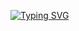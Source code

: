 <a href="https://git.io/typing-svg"><img src="https://readme-typing-svg.demolab.com?font=VT323&duration=1000&pause=500&color=9AA5CE&multiline=true&repeat=false&width=425&height=75&lines=%3E+Ol%C3%A1%2C+I'm+Raphael+Oliveira!;%3E+I'm+an+Electronic+Engineering+student+from+Brazil!;%3E+I+like+Rust%2C+Neovim%2C+Linux+and+Formula+1" alt="Typing SVG" /></a>
